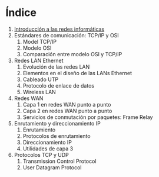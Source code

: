 # Índice

1. [Introducción a las redes informáticas](./1.1-Introducción-a-las-redes-informáticas.md)
2. Estándares de comunicación: TCP/IP y OSI
	1. Model TCP/IP
	2. Modelo OSI
	3. Comparación entre modelo OSI y TCP/IP
3. Redes LAN Ethernet
	1. Evolución de las redes LAN
	2. Elementos en el diseño de las LANs Ethernet
	3. Cableado UTP
	4. Protocolo de enlace de datos
	5. Wireless LAN
4. Redes WAN
	1. Capa 1 en redes WAN punto a punto
	2. Capa 2 en redes WAN punto a punto
	3. Servicios de conmutación por paquetes: Frame Relay
5. Enrutamiento y direccionamiento IP
	1. Enrutamiento
	2. Protocolos de enrutamiento
	3. Direccionamiento IP
	4. Utilidades de capa 3
6. Protocolos TCP y UDP
	1. Transmission Control Protocol
	2. User Datagram Protocol